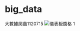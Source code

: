 # big_data
大數據爬蟲1120715
![儀表板窗格 1](https://github.com/eeve1025/big_data/assets/126946790/a322a414-8b66-4608-b73b-5b1a4e6dedad)
